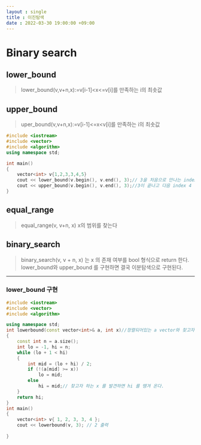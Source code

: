```yaml
---
layout : single
title : 이진탐색
date : 2022-03-30 19:00:00 +09:00
---
```

# Binary search

## lower_bound
> lower_bound(v,v+n,x):=v[i-1]<x<=v[i]를 만족하는 i의 최솟값

## upper_bound
> uper_bound(v,v+n,x):=v[i-1]<=x<v[i]를 만족하는 i의 최솟값

```c++
#include <iostream>
#include <vector>
#include <algorithm>
using namespace std;

int main()
{
    vector<int> v{1,2,3,3,4,5}
    cout << lower_bound(v.begin(), v.end(), 3);// 3을 처음으로 만나는 index 2를 출력
    cout << upper_bound(v.begin(), v.end(), 3);//3이 끝나고 다음 index 4 를 출력
}
```
## equal_range
> equal_range(v, v+n, x) x의 범위를 찾는다

## binary_search
> binary_search(v, v + n, x) 는 x 의 존재 여부를 bool 형식으로 return 한다.
> lower_bound와 upper_bound 를 구현하면 결국 이분탐색으로 구현된다.
---
### lower_bound 구현
```c++
#include <iostream>
#include <vector>
#include <algorithm>

using namespace std;
int lowerbound(const vector<int>& a, int x)//정렬되어있는 a vector와 찾고자 하는 x 를 매개변수로 입력받는다
{
	const int n = a.size();
	int lo = -1, hi = n;
	while (lo + 1 < hi)
	{
		int mid = (lo + hi) / 2;
		if (!(a[mid] >= x))
			lo = mid;
		else
			hi = mid;// 찾고자 하는 x 를 발견하면 hi 를 땡겨 온다.
	}
	return hi;
}
int main()
{
	vector<int> v{ 1, 2, 3, 3, 4 };
	cout << lowerbound(v, 3); // 2 출력
	
}
```
